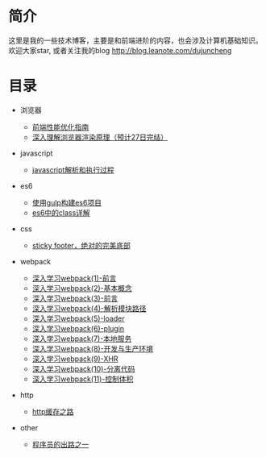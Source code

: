 # 简介

这里是我的一些技术博客，主要是和前端进阶的内容，也会涉及计算机基础知识。欢迎大家star, 或者关注我的blog http://blog.leanote.com/dujuncheng

# 目录

- 浏览器
    - [前端性能优化指南](https://github.com/dujuncheng/blogs/blob/2fc1b3235d0687863d1f0c8ba5ca56096d7f7f60/other/%E5%89%8D%E7%AB%AF%E6%80%A7%E8%83%BD%E4%BC%98%E5%8C%96/%E5%89%8D%E7%AB%AF%E6%80%A7%E8%83%BD%E4%BC%98%E5%8C%96.md)
    - [深入理解浏览器渲染原理（预计27日完结）](https://github.com/dujuncheng/blogs/blob/fc770fdfc94994def3dee8423e94c9ec391a57fc/other/%E6%B7%B1%E5%85%A5%E7%90%86%E8%A7%A3%E6%B5%8F%E8%A7%88%E5%99%A8%E6%B8%B2%E6%9F%93%E5%8E%9F%E7%90%86.md)
- javascript
    - [javascript解析和执行过程](https://github.com/dujuncheng/blogs/blob/b1d07ddbfb52f42634ab8481c86c1352b748cc86/javascript/js%E7%9A%84%E8%BF%90%E8%A1%8C%E6%9C%BA%E5%88%B6%E5%AD%A6%E4%B9%A0_%E4%BB%BB%E5%8A%A1%E9%98%9F%E5%88%97%E3%80%81event_loop/js%E7%9A%84%E8%BF%90%E8%A1%8C%E6%9C%BA%E5%88%B6%E5%AD%A6%E4%B9%A0_%E4%BB%BB%E5%8A%A1%E9%98%9F%E5%88%97%E3%80%81event_loop.md)


- es6
    - [使用gulp构建es6项目](http://blog.leanote.com/post/dujuncheng/es6%E9%A1%B9%E7%9B%AE%E6%9E%84%E5%BB%BA)
    - [es6中的class详解](https://github.com/dujuncheng/blogs/blob/b84eed03f1cc4c6dfcdfd6080bc68e100804d439/es6/es6%E4%B8%AD%E7%9A%84class/es6%E4%B8%AD%E7%9A%84class.md)

- css
    - [sticky footer，绝对的完美底部](https://github.com/dujuncheng/blogs/blob/master/css/sticky%20footer%EF%BC%8C%E7%BB%9D%E5%AF%B9%E7%9A%84%E5%AE%8C%E7%BE%8E%E5%BA%95%E9%83%A8/blog/sticky%20footer%2C%20%E7%BB%9D%E5%AF%B9%E7%9A%84%E5%AE%8C%E7%BE%8E%E5%BA%95%E9%83%A8.md)

- webpack
    - [深入学习webpack(1)-前言](https://github.com/dujuncheng/blogs/blob/64e6fe7f941d849d4dc62800092c218631bbb407/webpack/%E6%B7%B1%E5%85%A5%E5%AD%A6%E4%B9%A0webpack(1).md)
    - [深入学习webpack(2)-基本概念](https://github.com/dujuncheng/blogs/blob/master/webpack/%E6%B7%B1%E5%85%A5%E5%AD%A6%E4%B9%A0webpack(2)-%E5%9F%BA%E6%9C%AC%E6%A6%82%E5%BF%B5.md)
    - [深入学习webpack(3)-前言](https://github.com/dujuncheng/blogs/blob/master/webpack/%E6%B7%B1%E5%85%A5%E5%AD%A6%E4%B9%A0webpack(3)-%E6%90%AD%E5%BB%BA%E5%89%8D%E7%AB%AF%E5%BC%80%E5%8F%91%E7%8E%AF%E5%A2%83.md)
    - [深入学习webpack(4)-解析模块路径](https://github.com/dujuncheng/blogs/blob/master/webpack/%E6%B7%B1%E5%85%A5%E5%AD%A6%E4%B9%A0webpack(4)-%E8%A7%A3%E6%9E%90%E6%A8%A1%E5%9D%97%E8%B7%AF%E5%BE%84.md)
    - [深入学习webpack(5)-loader](https://github.com/dujuncheng/blogs/blob/master/webpack/%E6%B7%B1%E5%85%A5%E5%AD%A6%E4%B9%A0webpack(5)-loader.md)
    - [深入学习webpack(6)-plugin](https://github.com/dujuncheng/blogs/blob/master/webpack/%E6%B7%B1%E5%85%A5%E5%AD%A6%E4%B9%A0webpack(6)-plugin.md)
    - [深入学习webpack(7)-本地服务](https://github.com/dujuncheng/blogs/blob/master/webpack/%E6%B7%B1%E5%85%A5%E5%AD%A6%E4%B9%A0webpack(7)-%E6%9C%AC%E5%9C%B0%E6%9C%8D%E5%8A%A1.md)
    - [深入学习webpack(8)-开发与生产环境](https://github.com/dujuncheng/blogs/blob/master/webpack/%E6%B7%B1%E5%85%A5%E5%AD%A6%E4%B9%A0webpack(8)-%E5%BC%80%E5%8F%91%E4%B8%8E%E7%94%9F%E4%BA%A7%E7%8E%AF%E5%A2%83.md)
    - [深入学习webpack(9)-XHR](https://github.com/dujuncheng/blogs/blob/master/webpack/%E6%B7%B1%E5%85%A5%E5%AD%A6%E4%B9%A0webpack(9)-HMR.md)
    - [深入学习webpack(10)-分离代码](https://github.com/dujuncheng/blogs/blob/master/webpack/%E6%B7%B1%E5%85%A5%E5%AD%A6%E4%B9%A0webpack(10)-%E5%88%86%E7%A6%BB%E4%BB%A3%E7%A0%81.md)
    - [深入学习webpack(11)-控制体积](https://github.com/dujuncheng/blogs/blob/master/webpack/%E6%B7%B1%E5%85%A5%E5%AD%A6%E4%B9%A0webpack(11)-%E6%8E%A7%E5%88%B6%E4%BD%93%E7%A7%AF.md)
    
- http 
    - [http缓存之路](https://github.com/dujuncheng/blogs/blob/master/http/http%E7%BC%93%E5%AD%98%E4%B9%8B%E8%B7%AF.md)    

- other
    - [程序员的出路之一](https://github.com/dujuncheng/blogs/blob/b1d07ddbfb52f42634ab8481c86c1352b748cc86/%E5%AD%A6%E4%B9%A0%E4%B8%8E%E5%B7%A5%E4%BD%9C/%E7%A8%8B%E5%BA%8F%E5%91%98%E7%9A%84%E5%87%BA%E8%B7%AF%E4%B9%8B%E4%B8%80.md) 